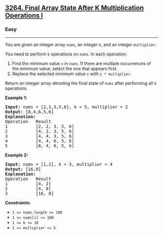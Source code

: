 <h2><a href="https://leetcode.com/problems/final-array-state-after-k-multiplication-operations/">3264. Final Array State After K Multiplication Operations I</a></h2>  
<h3>Easy</h3>  
<hr>  
<div>  
<p>You are given an integer array <code>nums</code>, an integer <code>k</code>, and an integer <code>multiplier</code>.</p>  

<p>You need to perform <code>k</code> operations on <code>nums</code>. In each operation:</p>  
<ol>  
<li>Find the minimum value <code>x</code> in <code>nums</code>. If there are multiple occurrences of the minimum value, select the one that appears first.</li>  
<li>Replace the selected minimum value <code>x</code> with <code>x * multiplier</code>.</li>  
</ol>  

<p>Return an integer array denoting the final state of <code>nums</code> after performing all <code>k</code> operations.</p>  

<p><strong>Example 1:</strong></p>  
<pre><strong>Input:</strong> nums = [2,1,3,5,6], k = 5, multiplier = 2  
<strong>Output:</strong> [8,4,6,5,6]  
<strong>Explanation:</strong>  
Operation   Result  
1           [2, 2, 3, 5, 6]  
2           [4, 2, 3, 5, 6]  
3           [4, 4, 3, 5, 6]  
4           [4, 4, 6, 5, 6]  
5           [8, 4, 6, 5, 6]  
</pre>  

<p><strong>Example 2:</strong></p>  
<pre><strong>Input:</strong> nums = [1,2], k = 3, multiplier = 4  
<strong>Output:</strong> [16,8]  
<strong>Explanation:</strong>  
Operation   Result  
1           [4, 2]  
2           [4, 8]  
3           [16, 8]  
</pre>  

<p><strong>Constraints:</strong></p>  
<ul>  
<li><code>1 <= nums.length <= 100</code></li>  
<li><code>1 <= nums[i] <= 100</code></li>  
<li><code>1 <= k <= 10</code></li>  
<li><code>1 <= multiplier <= 5</code></li>  
</ul>  
</div>  